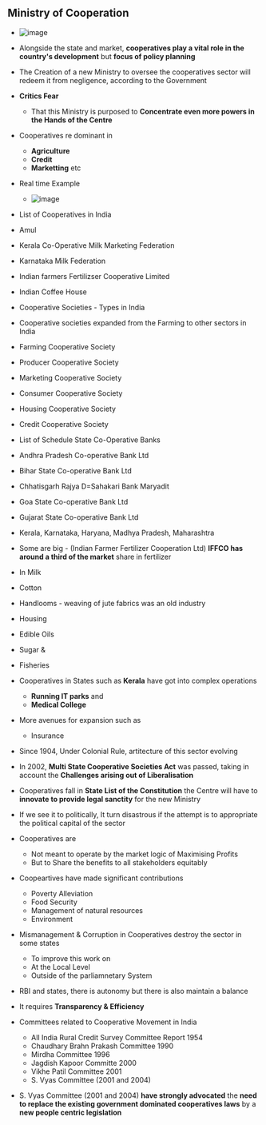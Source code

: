 ## Ministry of Cooperation

- ![image](https://user-images.githubusercontent.com/47448422/125242757-bae9e180-e30a-11eb-8d7f-85e2facca5ba.png)

- Alongside the state and market, **cooperatives play a vital role in the country's development** but **focus of policy planning**
- The Creation of a new Ministry to oversee the cooperatives sector will redeem it from negligence, according to the Government
- **Critics Fear**

  - That this Ministry is purposed to **Concentrate even more powers in the Hands of the Centre**

- Cooperatives re dominant in

  - **Agriculture**
  - **Credit**
  - **Marketting** etc

- Real time Example

  - ![image](https://user-images.githubusercontent.com/47448422/125243877-43b54d00-e30c-11eb-9881-de0538857aac.png)

- List of Cooperatives in India
- Amul
- Kerala Co-Operative Milk Marketing Federation
- Karnataka Milk Federation
- Indian farmers Fertilizser Cooperative Limited
- Indian Coffee House

- Cooperative Societies - Types in India
- Cooperative societies expanded from the Farming to other sectors in India
- Farming Cooperative Society
- Producer Cooperative Society
- Marketing Cooperative Society
- Consumer Cooperative Society
- Housing Cooperative Society
- Credit Cooperative Society

- List of Schedule State Co-Operative Banks
- Andhra Pradesh Co-operative Bank Ltd
- Bihar State Co-operative Bank Ltd
- Chhatisgarh Rajya D=Sahakari Bank Maryadit
- Goa State Co-operative Bank Ltd
- Gujarat State Co-operative Bank Ltd
- Kerala, Karnataka, Haryana, Madhya Pradesh, Maharashtra

- Some are big - (Indian Farmer Fertilizer Cooperation Ltd) **IFFCO has around a third of the market** share in fertilizer
- In Milk
- Cotton
- Handlooms - weaving of jute fabrics was an old industry
- Housing
- Edible Oils
- Sugar &
- Fisheries

- Cooperatives in States such as **Kerala** have got into complex operations

  - **Running IT parks** and
  - **Medical College**

- More avenues for expansion such as

  - Insurance

- Since 1904, Under Colonial Rule, artitecture of this sector evolving
- In 2002, **Multi State Cooperative Societies Act** was passed, taking in account the **Challenges arising out of Liberalisation**
- Cooperatives fall in **State List of the Constitution** the Centre will have to **innovate to provide legal sanctity** for the new Ministry

- If we see it to politically, It turn disastrous if the attempt is to appropriate the political capital of the sector

- Cooperatives are

  - Not meant to operate by the market logic of Maximising Profits
  - But to Share the benefits to all stakeholders equitably

- Coopeartives have made significant contributions

  - Poverty Alleviation
  - Food Security
  - Management of natural resources
  - Environment

- Mismanagement & Corruption in Cooperatives destroy the sector in some states

  - To improve this work on
  - At the Local Level
  - Outside of the parliamnetary System

- RBI and states, there is autonomy but there is also maintain a balance
- It requires **Transparency & Efficiency**

- Committees related to Cooperative Movement in India

  - All India Rural Credit Survey Committee Report 1954
  - Chaudhary Brahn Prakash Committee 1990
  - Mirdha Committee 1996
  - Jagdish Kapoor Committe 2000
  - Vikhe Patil Committee 2001
  - S. Vyas Committee (2001 and 2004)

- S. Vyas Committee (2001 and 2004) **have strongly advocated** the **need to replace the existing government dominated cooperatives laws** by a **new people centric legislation**
